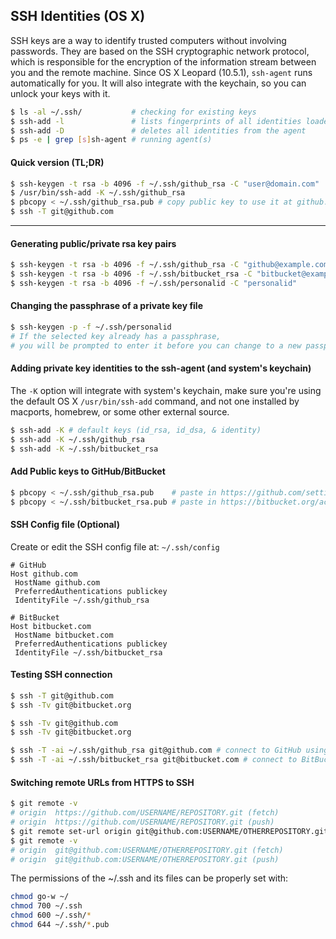 ## SSH Identities (OS X)

SSH keys are a way to identify trusted computers without involving passwords. They are based on the SSH cryptographic network protocol, which is responsible for the encryption of the information stream between you and the remote machine.
Since OS X Leopard (10.5.1), `ssh-agent` runs automatically for you. It will also integrate with the keychain, so you can unlock your keys with it.

```sh
$ ls -al ~/.ssh/           # checking for existing keys
$ ssh-add -l               # lists fingerprints of all identities loaded
$ ssh-add -D               # deletes all identities from the agent
$ ps -e | grep [s]sh-agent # running agent(s)
```

#### Quick version (TL;DR)

```sh
$ ssh-keygen -t rsa -b 4096 -f ~/.ssh/github_rsa -C "user@domain.com" 
$ /usr/bin/ssh-add -K ~/.ssh/github_rsa 
$ pbcopy < ~/.ssh/github_rsa.pub # copy public key to use it at github.com
$ ssh -T git@github.com
```
--- 

#### Generating public/private rsa key pairs

```sh
$ ssh-keygen -t rsa -b 4096 -f ~/.ssh/github_rsa -C "github@example.com"
$ ssh-keygen -t rsa -b 4096 -f ~/.ssh/bitbucket_rsa -C "bitbucket@example.com"
$ ssh-keygen -t rsa -b 4096 -f ~/.ssh/personalid -C "personalid"
```

#### Changing the passphrase of a private key file

```sh
$ ssh-keygen -p -f ~/.ssh/personalid
# If the selected key already has a passphrase, 
# you will be prompted to enter it before you can change to a new passphrase
```

#### Adding private key identities to the ssh-agent (and system's keychain)

The `-K` option will integrate with system's keychain, make sure you're using the default OS X `/usr/bin/ssh-add` command, and not one installed by macports, homebrew, or some other external source.

```sh
$ ssh-add -K # default keys (id_rsa, id_dsa, & identity)
$ ssh-add -K ~/.ssh/github_rsa
$ ssh-add -K ~/.ssh/bitbucket_rsa
```

#### Add Public keys to GitHub/BitBucket

```sh
$ pbcopy < ~/.ssh/github_rsa.pub	# paste in https://github.com/settings/ssh
$ pbcopy < ~/.ssh/bitbucket_rsa.pub # paste in https://bitbucket.org/account/user/USERNAME/ssh-keys/
```	

#### SSH Config file (Optional)

Create or edit the SSH config file at: `~/.ssh/config`

```text
# GitHub
Host github.com
 HostName github.com
 PreferredAuthentications publickey
 IdentityFile ~/.ssh/github_rsa

# BitBucket
Host bitbucket.com
 HostName bitbucket.com
 PreferredAuthentications publickey
 IdentityFile ~/.ssh/bitbucket_rsa
```
	 
#### Testing SSH connection

```sh
$ ssh -T git@github.com
$ ssh -Tv git@bitbucket.org

$ ssh -Tv git@github.com
$ ssh -Tv git@bitbucket.org

$ ssh -T -ai ~/.ssh/github_rsa git@github.com # connect to GitHub using a specific ssh key
$ ssh -T -ai ~/.ssh/bitbucket_rsa git@bitbucket.com # connect to BitBucket using a specific ssh key
```

#### Switching remote URLs from HTTPS to SSH

```sh
$ git remote -v
# origin  https://github.com/USERNAME/REPOSITORY.git (fetch)
# origin  https://github.com/USERNAME/REPOSITORY.git (push)
$ git remote set-url origin git@github.com:USERNAME/OTHERREPOSITORY.git
$ git remote -v
# origin  git@github.com:USERNAME/OTHERREPOSITORY.git (fetch)
# origin  git@github.com:USERNAME/OTHERREPOSITORY.git (push)
```

The permissions of the ~/.ssh and its files can be properly set with:

```sh
chmod go-w ~/
chmod 700 ~/.ssh
chmod 600 ~/.ssh/*
chmod 644 ~/.ssh/*.pub
```	

[0]:https://help.github.com/categories/ssh/
[1]:http://stackoverflow.com/questions/29331153/git-bitbucket-private-submodule-ssh-alias-issues
